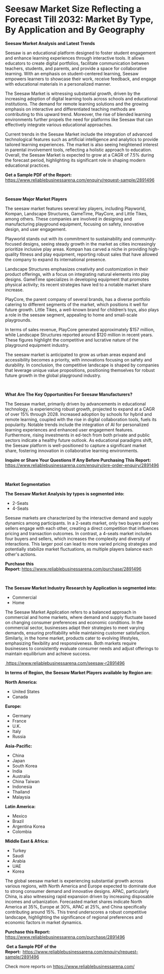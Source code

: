 <p><h1>Seesaw Market Size Reflecting a Forecast Till 2032: Market By Type, By Application and By Geography</h1></p><p><strong>Seesaw Market Analysis and Latest Trends</strong></p>
<p><p>Seesaw is an educational platform designed to foster student engagement and enhance learning experiences through interactive tools. It allows educators to create digital portfolios, facilitate communication between teachers, students, and parents, and provide a space for collaborative learning. With an emphasis on student-centered learning, Seesaw empowers learners to showcase their work, receive feedback, and engage with educational materials in a personalized manner.</p><p>The Seesaw Market is witnessing substantial growth, driven by the increasing adoption of digital learning tools across schools and educational institutions. The demand for remote learning solutions and the growing emphasis on interactive and differentiated teaching methods are contributing to this upward trend. Moreover, the rise of blended learning environments further propels the need for platforms like Seesaw that can effectively integrate various educational approaches.</p><p>Current trends in the Seesaw Market include the integration of advanced technological features such as artificial intelligence and analytics to provide tailored learning experiences. The market is also seeing heightened interest in parental involvement tools, reflecting a holistic approach to education. Overall, the Seesaw Market is expected to grow at a CAGR of 7.5% during the forecast period, highlighting its significant role in shaping modern educational practices.</p></p>
<p><strong>Get a Sample PDF of the Report:&nbsp;</strong> <a href="https://www.reliablebusinessarena.com/enquiry/request-sample/2891496?utm_campaign=3218&utm_medium=2&utm_source=Github&utm_content=ia&utm_term=14032025&utm_id=seesaw">https://www.reliablebusinessarena.com/enquiry/request-sample/2891496</a></p>
<p>&nbsp;</p>
<p><strong>Seesaw Major Market Players</strong></p>
<p><p>The seesaw market features several key players, including Playworld, Kompan, Landscape Structures, GameTime, PlayCore, and Little Tikes, among others. These companies are involved in designing and manufacturing playground equipment, focusing on safety, innovative design, and user engagement. </p><p>Playworld stands out with its commitment to sustainability and community-focused designs, seeing steady growth in the market as cities increasingly prioritize inclusive play areas. Kompan has carved a niche in providing high-quality fitness and play equipment, reporting robust sales that have allowed the company to expand its international presence.</p><p>Landscape Structures emphasizes creativity and customization in their product offerings, with a focus on integrating natural elements into play designs. GameTime specializes in developing equipment that promotes physical activity; its recent strategies have led to a notable market share increase. </p><p>PlayCore, the parent company of several brands, has a diverse portfolio catering to different segments of the market, which positions it well for future growth. Little Tikes, a well-known brand for children’s toys, also plays a role in the seesaw segment, appealing to home and small-scale playgrounds.</p><p>In terms of sales revenue, PlayCore generated approximately $157 million, while Landscape Structures reported around $120 million in recent years. These figures highlight the competitive and lucrative nature of the playground equipment industry.</p><p>The seesaw market is anticipated to grow as urban areas expand and accessibility becomes a priority, with innovations focusing on safety and durability. In conclusion, the competitive landscape is shaped by companies that leverage unique value propositions, positioning themselves for robust future growth in the global playground industry.</p></p>
<p>&nbsp;</p>
<p><strong>What Are The Key Opportunities For Seesaw Manufacturers?</strong></p>
<p><p>The Seesaw market, primarily driven by advancements in educational technology, is experiencing robust growth, projected to expand at a CAGR of over 15% through 2028. Increased adoption by schools for hybrid and remote learning, coupled with the rise in digital collaboration tools, fuels its popularity. Notable trends include the integration of AI for personalized learning experiences and enhanced user engagement features. Furthermore, rising investments in ed-tech from both private and public sectors indicate a healthy future outlook. As educational paradigms shift, the Seesaw platform is well-positioned to capture a significant market share, fostering innovation in collaborative learning environments.</p></p>
<p><strong>Inquire or Share Your Questions If Any Before Purchasing This Report:</strong> <a href="https://www.reliablebusinessarena.com/enquiry/pre-order-enquiry/2891496?utm_campaign=3218&utm_medium=2&utm_source=Github&utm_content=ia&utm_term=14032025&utm_id=seesaw">https://www.reliablebusinessarena.com/enquiry/pre-order-enquiry/2891496</a></p>
<p>&nbsp;</p>
<p><strong>Market Segmentation</strong></p>
<p><strong>The Seesaw Market Analysis by types is segmented into:</strong></p>
<p><ul><li>2-Seats</li><li>4-Seats</li></ul></p>
<p><p>Seesaw markets are characterized by the interactive demand and supply dynamics among participants. In a 2-seats market, only two buyers and two sellers engage with each other, creating a direct competition that influences pricing and transaction outcomes. In contrast, a 4-seats market includes four buyers and sellers, which increases the complexity and diversity of interactions. This larger pool can lead to more varied pricing strategies and potentially stabilize market fluctuations, as multiple players balance each other's actions.</p></p>
<p><strong>Purchase this Report:&nbsp;</strong><a href="https://www.reliablebusinessarena.com/purchase/2891496?utm_campaign=3218&utm_medium=2&utm_source=Github&utm_content=ia&utm_term=14032025&utm_id=seesaw">https://www.reliablebusinessarena.com/purchase/2891496</a></p>
<p>&nbsp;</p>
<p><strong>The Seesaw Market Industry Research by Application is segmented into:</strong></p>
<p><ul><li>Commercial</li><li>Home</li></ul></p>
<p><p>The Seesaw Market Application refers to a balanced approach in commercial and home markets, where demand and supply fluctuate based on changing consumer preferences and economic conditions. In the commercial sector, businesses adapt their strategies to meet varying demands, ensuring profitability while maintaining customer satisfaction. Similarly, in the home market, products cater to evolving lifestyles, emphasizing flexibility and responsiveness. Both markets require businesses to consistently evaluate consumer needs and adjust offerings to maintain equilibrium and achieve success.</p></p>
<p><a href="https://www.reliablebusinessarena.com/seesaw-r2891496?utm_campaign=3218&utm_medium=2&utm_source=Github&utm_content=ia&utm_term=14032025&utm_id=seesaw">&nbsp;https://www.reliablebusinessarena.com/seesaw-r2891496</a></p>
<p><strong>In terms of Region, the Seesaw Market Players available by Region are:</strong></p>
<p>
    <p> <strong> North America: </strong>
        <ul>
            <li>United States</li>
            <li>Canada</li>
        </ul>
        </p> 
    <p> <strong> Europe: </strong>
        <ul>
            <li>Germany</li>
            <li>France</li>
            <li>U.K.</li>
            <li>Italy</li>
            <li>Russia</li>
        </ul>
        </p> 
    <p> <strong> Asia-Pacific: </strong>
        <ul>
            <li>China</li>
            <li>Japan</li>
            <li>South Korea</li>
            <li>India</li>
            <li>Australia</li>
            <li>China Taiwan</li>
            <li>Indonesia</li>
            <li>Thailand</li>
            <li>Malaysia</li>
        </ul>
        </p> 
    <p> <strong> Latin America: </strong>
        <ul>
            <li>Mexico</li>
            <li>Brazil</li>
            <li>Argentina Korea</li>
            <li>Colombia</li>
        </ul>
        </p> 
    <p> <strong> Middle East & Africa: </strong>
        <ul>
            <li>Turkey</li>
            <li>Saudi</li>
            <li>Arabia</li>
            <li>UAE</li>
            <li>Korea</li>
        </ul>
    </p>
    </p>
<p><p>The global seesaw market is experiencing substantial growth across various regions, with North America and Europe expected to dominate due to strong consumer demand and innovative designs. APAC, particularly China, is also witnessing rapid expansion driven by increasing disposable incomes and urbanization. Forecasted market shares indicate North America at 35%, Europe at 30%, APAC at 25%, and China specifically contributing around 15%. This trend underscores a robust competitive landscape, highlighting the significance of regional preferences and economic factors in market dynamics.</p></p>
<p><strong>Purchase this Report: </strong><a href="https://www.reliablebusinessarena.com/purchase/2891496?utm_campaign=3218&utm_medium=2&utm_source=Github&utm_content=ia&utm_term=14032025&utm_id=seesaw">https://www.reliablebusinessarena.com/purchase/2891496</a></p>
<p>&nbsp;<strong>Get a Sample PDF of the Report:&nbsp;&nbsp;</strong><a href="https://www.reliablebusinessarena.com/enquiry/request-sample/2891496?utm_campaign=3218&utm_medium=2&utm_source=Github&utm_content=ia&utm_term=14032025&utm_id=seesaw">https://www.reliablebusinessarena.com/enquiry/request-sample/2891496</a></p>
<p><strong></strong></p>
<p>Check more reports on <a href="https://www.reliablebusinessarena.com/?utm_campaign=3218&utm_medium=2&utm_source=Github&utm_content=ia&utm_term=14032025&utm_id=seesaw">https://www.reliablebusinessarena.com/</a></p>